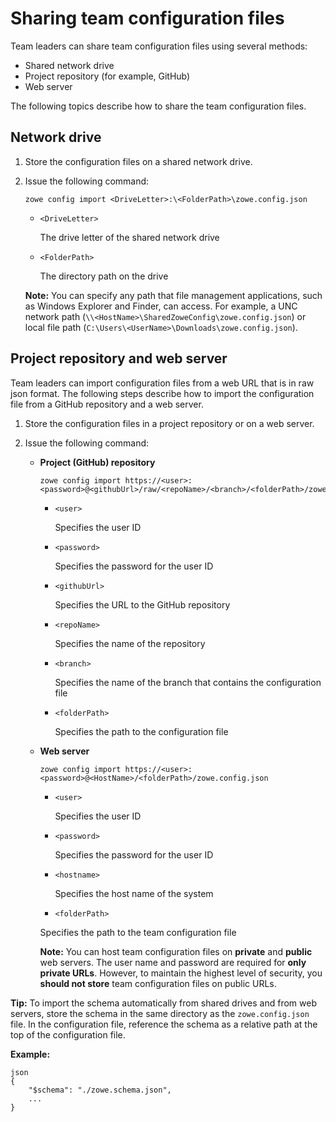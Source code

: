 # Sharing team configuration files

Team leaders can share team configuration files using several methods:
- Shared network drive
- Project repository (for example, GitHub)
- Web server

The following topics describe how to share the team configuration files.

## Network drive

1. Store the configuration files on a shared network drive.

2. Issue the following command:

    ```
    zowe config import <DriveLetter>:\<FolderPath>\zowe.config.json
    ```
    - `<DriveLetter>`

        The drive letter of the shared network drive

    - `<FolderPath>`

        The directory path on the drive

    **Note:** You can specify any path that file management applications, such as Windows Explorer and Finder, can access. For example, a UNC network path (`\\<HostName>\SharedZoweConfig\zowe.config.json`) or local file path (`C:\Users\<UserName>\Downloads\zowe.config.json`).


## Project repository and web server

Team leaders can import configuration files from a web URL that is in raw json format. The following steps describe how to import the configuration file from a GitHub repository and a web server.

1. Store the configuration files in a project repository or on a web server.

2. Issue the following command:

    - **Project (GitHub) repository**

        ```
        zowe config import https://<user>:<password>@<githubUrl>/raw/<repoName>/<branch>/<folderPath>/zowe.config.json
        ```

        - `<user>`

            Specifies the user ID

        - `<password>`

            Specifies the password for the user ID

        - `<githubUrl>`

            Specifies the URL to the GitHub repository

        - `<repoName>`

            Specifies the name of the repository

        - `<branch>`

            Specifies the name of the branch that contains the configuration file

        - `<folderPath>`

            Specifies the path to the configuration file

    - **Web server**

        ```
        zowe config import https://<user>:<password>@<HostName>/<folderPath>/zowe.config.json
        ```

        - `<user>`
 
            Specifies the user ID
        - `<password>`

            Specifies the password for the user ID
        - `<hostname>`

            Specifies the host name of the system
        - `<folderPath>`

        
        Specifies the path to the team configuration file

        **Note:** You can host team configuration files on **private** and **public** web servers. The user name and password are required for **only private URLs**. However, to maintain the highest level of security, you **should not store** team configuration files on public URLs.

**Tip:** To import the schema automatically from shared drives and from web servers, store the schema in the same directory as the `zowe.config.json` file. In the configuration file, reference the schema as a relative path at the top of the configuration file.

**Example:**

```
json
{
    "$schema": "./zowe.schema.json",
    ...
}